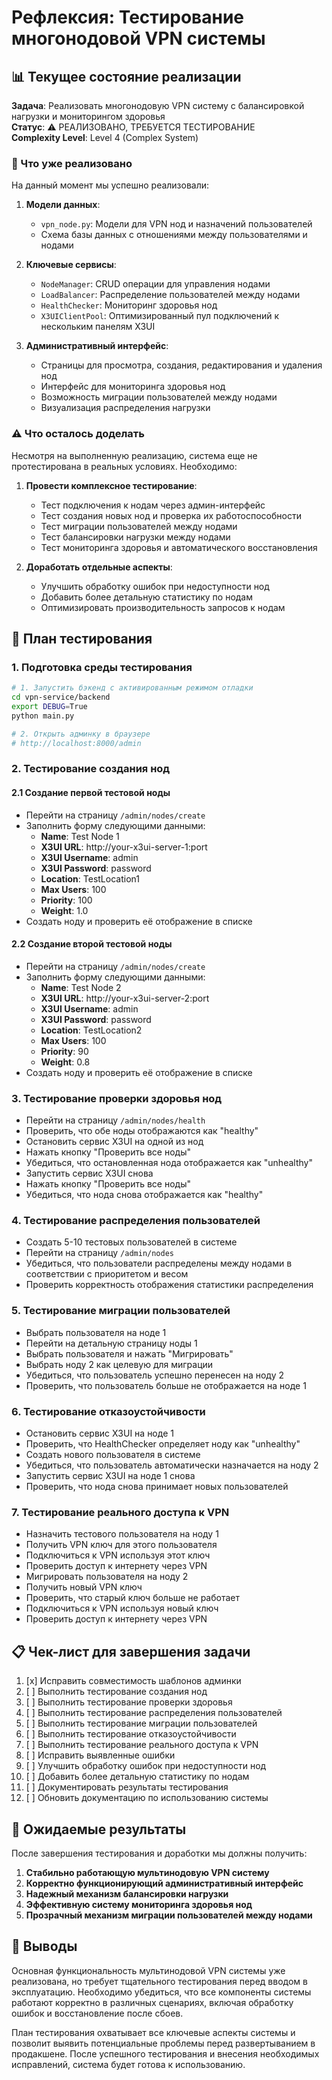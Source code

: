 # Рефлексия: Тестирование многонодовой VPN системы

## 📊 Текущее состояние реализации

**Задача**: Реализовать многонодовую VPN систему с балансировкой нагрузки и мониторингом здоровья  
**Статус**: ⚠️ РЕАЛИЗОВАНО, ТРЕБУЕТСЯ ТЕСТИРОВАНИЕ  
**Complexity Level**: Level 4 (Complex System)

### 🎯 Что уже реализовано

На данный момент мы успешно реализовали:

1. **Модели данных**:
   - `vpn_node.py`: Модели для VPN нод и назначений пользователей
   - Схема базы данных с отношениями между пользователями и нодами

2. **Ключевые сервисы**:
   - `NodeManager`: CRUD операции для управления нодами
   - `LoadBalancer`: Распределение пользователей между нодами
   - `HealthChecker`: Мониторинг здоровья нод
   - `X3UIClientPool`: Оптимизированный пул подключений к нескольким панелям X3UI

3. **Административный интерфейс**:
   - Страницы для просмотра, создания, редактирования и удаления нод
   - Интерфейс для мониторинга здоровья нод
   - Возможность миграции пользователей между нодами
   - Визуализация распределения нагрузки

### ⚠️ Что осталось доделать

Несмотря на выполненную реализацию, система еще не протестирована в реальных условиях. Необходимо:

1. **Провести комплексное тестирование**:
   - Тест подключения к нодам через админ-интерфейс
   - Тест создания новых нод и проверка их работоспособности
   - Тест миграции пользователей между нодами
   - Тест балансировки нагрузки между нодами
   - Тест мониторинга здоровья и автоматического восстановления

2. **Доработать отдельные аспекты**:
   - Улучшить обработку ошибок при недоступности нод
   - Добавить более детальную статистику по нодам
   - Оптимизировать производительность запросов к нодам

## 🧪 План тестирования

### 1. Подготовка среды тестирования

```bash
# 1. Запустить бэкенд с активированным режимом отладки
cd vpn-service/backend
export DEBUG=True
python main.py

# 2. Открыть админку в браузере
# http://localhost:8000/admin
```

### 2. Тестирование создания нод

#### 2.1 Создание первой тестовой ноды

- Перейти на страницу `/admin/nodes/create`
- Заполнить форму следующими данными:
  - **Name**: Test Node 1
  - **X3UI URL**: http://your-x3ui-server-1:port
  - **X3UI Username**: admin
  - **X3UI Password**: password
  - **Location**: TestLocation1
  - **Max Users**: 100
  - **Priority**: 100
  - **Weight**: 1.0
- Создать ноду и проверить её отображение в списке

#### 2.2 Создание второй тестовой ноды

- Перейти на страницу `/admin/nodes/create`
- Заполнить форму следующими данными:
  - **Name**: Test Node 2
  - **X3UI URL**: http://your-x3ui-server-2:port
  - **X3UI Username**: admin
  - **X3UI Password**: password
  - **Location**: TestLocation2
  - **Max Users**: 100
  - **Priority**: 90
  - **Weight**: 0.8
- Создать ноду и проверить её отображение в списке

### 3. Тестирование проверки здоровья нод

- Перейти на страницу `/admin/nodes/health`
- Проверить, что обе ноды отображаются как "healthy"
- Остановить сервис X3UI на одной из нод
- Нажать кнопку "Проверить все ноды"
- Убедиться, что остановленная нода отображается как "unhealthy"
- Запустить сервис X3UI снова
- Нажать кнопку "Проверить все ноды"
- Убедиться, что нода снова отображается как "healthy"

### 4. Тестирование распределения пользователей

- Создать 5-10 тестовых пользователей в системе
- Перейти на страницу `/admin/nodes`
- Убедиться, что пользователи распределены между нодами в соответствии с приоритетом и весом
- Проверить корректность отображения статистики распределения

### 5. Тестирование миграции пользователей

- Выбрать пользователя на ноде 1
- Перейти на детальную страницу ноды 1
- Выбрать пользователя и нажать "Мигрировать"
- Выбрать ноду 2 как целевую для миграции
- Убедиться, что пользователь успешно перенесен на ноду 2
- Проверить, что пользователь больше не отображается на ноде 1

### 6. Тестирование отказоустойчивости

- Остановить сервис X3UI на ноде 1
- Проверить, что HealthChecker определяет ноду как "unhealthy"
- Создать нового пользователя в системе
- Убедиться, что пользователь автоматически назначается на ноду 2
- Запустить сервис X3UI на ноде 1 снова
- Проверить, что нода снова принимает новых пользователей

### 7. Тестирование реального доступа к VPN

- Назначить тестового пользователя на ноду 1
- Получить VPN ключ для этого пользователя
- Подключиться к VPN используя этот ключ
- Проверить доступ к интернету через VPN
- Мигрировать пользователя на ноду 2
- Получить новый VPN ключ
- Проверить, что старый ключ больше не работает
- Подключиться к VPN используя новый ключ
- Проверить доступ к интернету через VPN

## 📋 Чек-лист для завершения задачи

1. [x] Исправить совместимость шаблонов админки
2. [ ] Выполнить тестирование создания нод
3. [ ] Выполнить тестирование проверки здоровья
4. [ ] Выполнить тестирование распределения пользователей
5. [ ] Выполнить тестирование миграции пользователей
6. [ ] Выполнить тестирование отказоустойчивости
7. [ ] Выполнить тестирование реального доступа к VPN
8. [ ] Исправить выявленные ошибки
9. [ ] Улучшить обработку ошибок при недоступности нод
10. [ ] Добавить более детальную статистику по нодам
11. [ ] Документировать результаты тестирования
12. [ ] Обновить документацию по использованию системы

## 🤔 Ожидаемые результаты

После завершения тестирования и доработки мы должны получить:

1. **Стабильно работающую мультинодовую VPN систему**
2. **Корректно функционирующий административный интерфейс**
3. **Надежный механизм балансировки нагрузки**
4. **Эффективную систему мониторинга здоровья нод**
5. **Прозрачный механизм миграции пользователей между нодами**

## 🔄 Выводы

Основная функциональность мультинодовой VPN системы уже реализована, но требует тщательного тестирования перед вводом в эксплуатацию. Необходимо убедиться, что все компоненты системы работают корректно в различных сценариях, включая обработку ошибок и восстановление после сбоев.

План тестирования охватывает все ключевые аспекты системы и позволит выявить потенциальные проблемы перед развертыванием в продакшене. После успешного тестирования и внесения необходимых исправлений, система будет готова к использованию. 